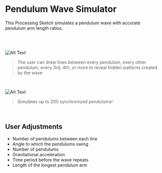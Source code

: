# Pendulum Wave Simulator

This Processing Sketch simulates a pendulum wave with accurate pendulum arm length ratios.

<br>

<br>

![Alt Text](https://github.com/VictorSuciu/README-Assets/blob/master/Pendulum/PendulumGif2HD.gif)

> The user can draw lines between every pendulum, every other pendulum, every 3rd, 4th, or more to
reveal hidden patterns created by the wave

<br>

![Alt Text](https://github.com/VictorSuciu/README-Assets/blob/master/Pendulum/PendulumGif200.gif)

> Simulates up to 200 synchronized pendulums!

<br>

## User Adjustments

* Number of pendulums between each line
* Angle to which the pendulums swing
* Number of pendulums
* Gravitational acceleration
* Time period before the wave repeats
* Length of the longest pendulum arm
